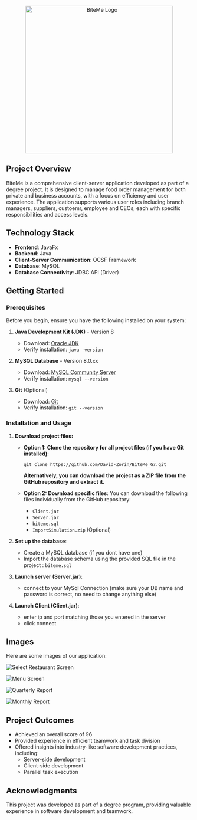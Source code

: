 <p align="center">
  <img src="https://github.com/user-attachments/assets/3853b632-c2da-4e3f-a768-fbcad23f0120" alt="BiteMe Logo" width="400"/>
</p>

## Project Overview
BiteMe is a comprehensive client-server application developed as part of a degree project. It is designed to manage food order management for both private and business accounts, with a focus on efficiency and user experience. The application supports various user roles including branch managers, suppliers, custoemr, employee and CEOs, each with specific responsibilities and access levels.

## Technology Stack
- **Frontend**: JavaFx
- **Backend**: Java
- **Client-Server Communication**: OCSF Framework
- **Database**: MySQL
- **Database Connectivity**: JDBC API (Driver)

## Getting Started

### Prerequisites

Before you begin, ensure you have the following installed on your system:

1. **Java Development Kit (JDK)** - Version 8
   - Download: [Oracle JDK](https://www.oracle.com/java/technologies/javase/javase8-archive-downloads.html)
   - Verify installation: `java -version`

2. **MySQL Database** - Version 8.0.xx
   - Download: [MySQL Community Server](https://dev.mysql.com/downloads/mysql/)
   - Verify installation: `mysql --version`

3. **Git** (Optional)
   - Download: [Git](https://git-scm.com/downloads)
   - Verify installation: `git --version`

### Installation and Usage
1. **Download project files:**

   - **Option 1: Clone the repository for all project files (if you have Git installed)**:
     ```
     git clone https://github.com/David-Zorin/BiteMe_G7.git
     ```
     **Alternatively, you can download the project as a ZIP file from the GitHub repository and extract it.**
   
   - **Option 2: Download specific files**:
     You can download the following files individually from the GitHub repository:
     - `Client.jar`
     - `Server.jar`
     - `biteme.sql`
     - `ImportSimulation.zip` (Optional)

2. **Set up the database**:
   - Create a MySQL database (if you dont have one)
   - Import the database schema using the provided SQL file in the project : `biteme.sql`

3. **Launch server (Server.jar)**:
   - connect to your MySql Connection (make sure your DB name and password is correct, no need to change anything else)

4. **Launch Client (Client.jar)**:
   - enter ip and port matching those you entered in the server
   - click connect

## Images
Here are some images of our application:

   ![Select Restaurant Screen](https://github.com/user-attachments/assets/bf7c923b-b06e-463d-afc3-0b0da7f3ee4a)

   ![Menu Screen](https://github.com/user-attachments/assets/3c8ae75b-c9c1-45e7-983a-4ca943ceb148)

   ![Quarterly Report](https://github.com/user-attachments/assets/7fbc0329-33cb-4b92-a869-fc36268b58ae)

   ![Monthly Report](https://github.com/user-attachments/assets/bfd0bcf4-9e94-442d-882a-3650b5f9dd6d)

## Project Outcomes
- Achieved an overall score of 96
- Provided experience in efficient teamwork and task division
- Offered insights into industry-like software development practices, including:
  - Server-side development
  - Client-side development
  - Parallel task execution

## Acknowledgments
This project was developed as part of a degree program, providing valuable experience in software development and teamwork.
